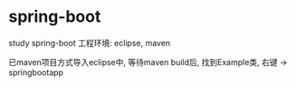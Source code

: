 # spring-boot
study spring-boot
工程环境: eclipse, maven

已maven项目方式导入eclipse中, 等待maven build后, 找到Example类, 右键  -> springbootapp
